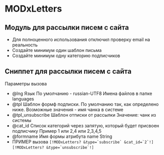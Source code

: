# MODxLetters
## Модуль для рассылки писем с сайта
* Для полноценного использования отключил проверку email на реальность
* Создайте минимум один шаблон письма
* Создайте минимум одну категорию подписчиков
## Сниппет для рассылки писем с сайта
Параметры вызова
 * @lng
 Язык
 По умолчанию - russian-UTF8
 Имена файлов в папке languages
 * @tpl
 Шаблон формф подписки.
 По умолчанию так, как определено ниже.
 Возможные значения - имя чанка в системе
 * @tpl_unsubscribe
 Шаблон отписки от рассылки
 Значение: чанк из системы
 * @cat_id
 Список категорий через запятую, который будет присвоен подписчику
 Пример 1 или 2,4 или 2,3,4,5
 * @formname
 Имя формы атрибута name
 String
 * ПРИМЕР вызова
 ```[!MODxLetters? &type=`subscribe` &cat_id=`2`!]```
 ```[!MODxLetters? &type=`unsubscribe`!]```

